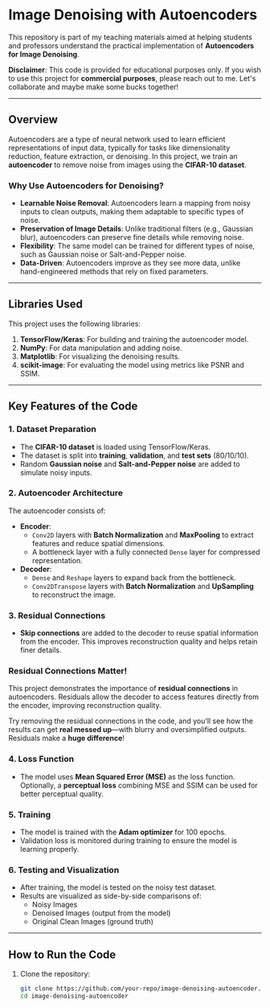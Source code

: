 # Image Denoising with Autoencoders

This repository is part of my teaching materials aimed at helping students and professors understand the practical implementation of **Autoencoders for Image Denoising**.

**Disclaimer**: This code is provided for educational purposes only. If you wish to use this project for **commercial purposes**, please reach out to me. Let's collaborate and maybe make some bucks together!

---

## Overview

Autoencoders are a type of neural network used to learn efficient representations of input data, typically for tasks like dimensionality reduction, feature extraction, or denoising. In this project, we train an **autoencoder** to remove noise from images using the **CIFAR-10 dataset**.

### Why Use Autoencoders for Denoising?
- **Learnable Noise Removal**: Autoencoders learn a mapping from noisy inputs to clean outputs, making them adaptable to specific types of noise.
- **Preservation of Image Details**: Unlike traditional filters (e.g., Gaussian blur), autoencoders can preserve fine details while removing noise.
- **Flexibility**: The same model can be trained for different types of noise, such as Gaussian noise or Salt-and-Pepper noise.
- **Data-Driven**: Autoencoders improve as they see more data, unlike hand-engineered methods that rely on fixed parameters.

---

## Libraries Used

This project uses the following libraries:
1. **TensorFlow/Keras**: For building and training the autoencoder model.
2. **NumPy**: For data manipulation and adding noise.
3. **Matplotlib**: For visualizing the denoising results.
4. **scikit-image**: For evaluating the model using metrics like PSNR and SSIM.

---

## Key Features of the Code

### 1. Dataset Preparation
- The **CIFAR-10 dataset** is loaded using TensorFlow/Keras.
- The dataset is split into **training**, **validation**, and **test sets** (80/10/10).
- Random **Gaussian noise** and **Salt-and-Pepper noise** are added to simulate noisy inputs.

### 2. Autoencoder Architecture
The autoencoder consists of:
- **Encoder**:
  - `Conv2D` layers with **Batch Normalization** and **MaxPooling** to extract features and reduce spatial dimensions.
  - A bottleneck layer with a fully connected `Dense` layer for compressed representation.
- **Decoder**:
  - `Dense` and `Reshape` layers to expand back from the bottleneck.
  - `Conv2DTranspose` layers with **Batch Normalization** and **UpSampling** to reconstruct the image.

### 3. Residual Connections
- **Skip connections** are added to the decoder to reuse spatial information from the encoder. This improves reconstruction quality and helps retain finer details.
### Residual Connections Matter!
This project demonstrates the importance of **residual connections** in autoencoders. Residuals allow the decoder to access features directly from the encoder, improving reconstruction quality. 

Try removing the residual connections in the code, and you’ll see how the results can get **real messed up**—with blurry and oversimplified outputs. Residuals make a **huge difference**!

### 4. Loss Function
- The model uses **Mean Squared Error (MSE)** as the loss function. Optionally, a **perceptual loss** combining MSE and SSIM can be used for better perceptual quality.

### 5. Training
- The model is trained with the **Adam optimizer** for 100 epochs.
- Validation loss is monitored during training to ensure the model is learning properly.

### 6. Testing and Visualization
- After training, the model is tested on the noisy test dataset.
- Results are visualized as side-by-side comparisons of:
  - Noisy Images
  - Denoised Images (output from the model)
  - Original Clean Images (ground truth)

---

## How to Run the Code

1. Clone the repository:
   ```bash
   git clone https://github.com/your-repo/image-denoising-autoencoder.git
   cd image-denoising-autoencoder
